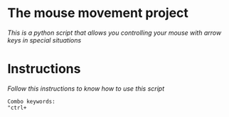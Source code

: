 # The mouse movement project
_This is a python script that allows you controlling your mouse with arrow keys in special situations_
# Instructions

_Follow this instructions to know how to use this script_

```
Combo keywords:
"ctrl+
```



